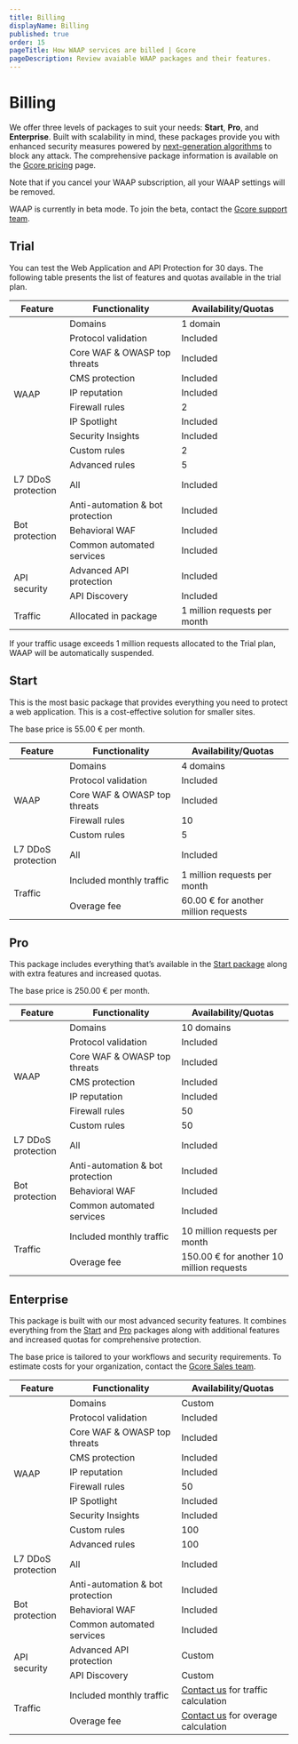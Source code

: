 ```yaml
---
title: Billing
displayName: Billing
published: true
order: 15
pageTitle: How WAAP services are billed | Gcore
pageDescription: Review avaiable WAAP packages and their features.
---
```

# Billing

We offer three levels of packages to suit your needs: **Start**, **Pro**, and **Enterprise**. Built with scalability in mind, these packages provide you with enhanced security measures powered by <a href="https://gcore.com/docs/waap/about-waap#how-waap-works" target="_blank">next-generation algorithms</a> to block any attack.  The comprehensive package information is available on the <a href="https://gcore.com/pricing/edge-network#waap" target="_blank">Gcore pricing</a> page. 

Note that if you cancel your WAAP subscription, all your WAAP settings will be removed.

<alert-element type="info" title="Info">

WAAP is currently in beta mode. To join the beta, contact the [Gcore support team](mailto:support@gcore.com).
 
</alert-element>


## Trial 

You can test the Web Application and API Protection for 30 days. The following table presents the list of features and quotas available in the trial plan. 

<table>
<tbody> 
<thead>
<tr>
    <th style="width:20%">Feature</th>
    <th style="width:40%">Functionality</th>
    <th style="width:40%">Availability/Quotas</th>
  </tr>
  </thead>
<tr>
    <td rowspan="10">WAAP</td>
    <td>Domains</td>
    <td>1 domain</td>
  </tr>
<tr>
    <td>Protocol validation</td>
    <td>Included</td>
  </tr>
<tr>
    <td>Core WAF & OWASP top threats</td>
    <td>Included</td>
  </tr>
<tr>
    <td>CMS protection</td>
    <td>Included</td>
  </tr>
<tr>
    <td>IP reputation</td>
    <td>Included</td>
</tr>
<tr>
    <td>Firewall rules</td>
    <td>2</td>
</tr>
<tr>
    <td>IP Spotlight</td>
    <td>Included</td>
</tr>
<tr>
    <td>Security Insights</td>
    <td>Included</td>
</tr>
<tr>
    <td>Custom rules</td>
    <td>2</td>
</tr>
<tr>
    <td>Advanced rules</td>
    <td>5</td>
</tr>
<tr>
    <td>L7 DDoS protection</td>
    <td>All</td>
    <td>Included</td>
  </tr>
<tr>
    <td rowspan="3">Bot protection</td>
    <td>Anti-automation & bot protection</td>
    <td>Included</td>
  </tr>
<tr>
    <td>Behavioral WAF</td>
    <td>Included</td>
  </tr>
<tr>
    <td>Common automated services</td>
    <td>Included</td>
  </tr>
<tr>
    <td rowspan="2">API security</td>
    <td>Advanced API protection</td>
    <td>Included</td>
  </tr>
<tr>
    <td>API Discovery</td>
    <td>Included</td>
  </tr>
<tr>
 <td>Traffic</td>
    <td>Allocated in package</td>
    <td>1 million requests per month</td>
  </tr>
</body> 
</table>

<alert-element type="info" title="Info">
 
If your traffic usage exceeds 1 million requests allocated to the Trial plan, WAAP will be automatically suspended.
 
</alert-element>

## Start  

This is the most basic package that provides everything you need to protect a web application. This is a cost-effective solution for smaller sites. 

The base price is 55.00 € per month. 

<table>
<tbody> 
<thead>
  <tr>
    <th style="width:20%">Feature</th>
    <th style="width:40%">Functionality</th>
    <th style="width:40%">Availability/Quotas</th>
  </tr>
  </thead>
<tr>
    <td rowspan="5">WAAP</td>
    <td>Domains</td>
    <td>4 domains</td>
  </tr>
<tr>
    <td>Protocol validation</td>
    <td>Included</td>
  </tr>
<tr>
    <td>Core WAF & OWASP top threats</td>
    <td>Included</td>
  </tr>
<tr>
    <td>Firewall rules</td>
    <td>10</td>
</tr>
<tr>
    <td>Custom rules</td>
    <td>5</td>
</tr>
<tr>
    <td>L7 DDoS protection</td>
    <td>All</td>
    <td>Included</td>
  </tr>
<tr>
 <td rowspan="2">Traffic</td>
    <td>Included monthly traffic</td>
    <td>1 million requests per month</td>
  </tr>
<tr>
    <td>Overage fee</td>
    <td>60.00 € for another million requests</td>
  </tr>
</body> 
</table>

## Pro

This package includes everything that’s available in the <a href="https://gcore.com/docs/waap/billing#start" target="_blank">Start package</a> along with extra features and increased quotas.  

The base price is 250.00 € per month. 

<table>
<tbody> 
<thead>
  <tr>
    <th style="width:20%">Feature</th>
    <th style="width:40%">Functionality</th>
    <th style="width:40%">Availability/Quotas</th>
  </tr>
  </thead>
<tr>
    <td rowspan="7">WAAP</td>
    <td>Domains</td>
    <td>10 domains</td>
  </tr>
<tr>
    <td>Protocol validation</td>
    <td>Included</td>
  </tr>
<tr>
    <td>Core WAF & OWASP top threats</td>
    <td>Included</td>
  </tr>
<tr>
    <td>CMS protection</td>
    <td>Included</td>
  </tr>
<tr>
    <td>IP reputation</td>
    <td>Included</td>
</tr>
<tr>
    <td>Firewall rules</td>
    <td>50</td>
</tr>
<tr>
    <td>Custom rules</td>
    <td>50</td>
</tr>
<tr>
    <td>L7 DDoS protection</td>
    <td>All</td>
    <td>Included</td>
  </tr>
<tr>
    <td rowspan="3">Bot protection</td>
    <td>Anti-automation & bot protection</td>
    <td>Included</td>
<tr>
    <td>Behavioral WAF</td>
    <td>Included</td>
  </tr>
<tr>
    <td>Common automated services</td>
    <td>Included</td>
  </tr>
<tr>
 <td rowspan="2">Traffic</td>
    <td>Included monthly traffic</td>
    <td>10 million requests per month</td>
  </tr>
<tr>
    <td>Overage fee</td>
    <td>150.00 € for another 10 million requests</td>
  </tr>
</body> 
</table>

## Enterprise 

This package is built with our most advanced security features. It combines everything from the <a href="https://gcore.com/docs/waap/billing#start" target="_blank">Start</a> and <a href="https://gcore.com/docs/waap/billing#pro" target="_blank">Pro</a> packages along with additional features and increased quotas for comprehensive protection. 

The base price is tailored to your workflows and security requirements. To estimate costs for your organization, contact the <a href="mailto:sales@gcore.com" target="_blank">Gcore Sales team</a>. 

<table>
<tbody> 
<thead>
  <tr>
    <th style="width:20%">Feature</th>
    <th style="width:40%">Functionality</th>
    <th style="width:40%">Availability/Quotas</th>
  </tr>
  </thead>
<tr>
    <td rowspan="10">WAAP</td>
    <td>Domains</td>
    <td>Custom</td>
  </tr>
<tr>
    <td>Protocol validation</td>
    <td>Included</td>
  </tr>
<tr>
    <td>Core WAF & OWASP top threats</td>
    <td>Included</td>
  </tr>
<tr>
    <td>CMS protection</td>
    <td>Included</td>
  </tr>
<tr>
    <td>IP reputation</td>
    <td>Included</td>
</tr>
<tr>
    <td>Firewall rules</td>
    <td>50</td>
</tr>
<tr>
    <td>IP Spotlight</td>
    <td>Included</td>
</tr>
<tr>
    <td>Security Insights</td>
    <td>Included</td>
</tr>
<tr>
    <td>Custom rules</td>
    <td>100</td>
</tr>
<tr>
    <td>Advanced rules</td>
    <td>100</td>
</tr>
<tr>
    <td>L7 DDoS protection</td>
    <td>All</td>
    <td>Included</td>
  </tr>
<tr>
    <td rowspan="3">Bot protection</td>
    <td>Anti-automation & bot protection</td>
    <td>Included</td>
  </tr>
<tr>
    <td>Behavioral WAF</td>
    <td>Included</td>
  </tr>
<tr>
    <td>Common automated services</td>
    <td>Included</td>
  </tr>
<tr>
 <td rowspan="2">API security</td>
    <td>Advanced API protection</td>
    <td>Custom</td>
  </tr>
<tr>
    <td>API Discovery</td>
    <td>Custom</td>
  </tr>
<tr>
 <td rowspan="2">Traffic</td>
    <td>Included monthly traffic</td>
    <td><a href="mailto:sales@gcore.com" target="_blank">Contact us</a> for traffic calculation</td>
  </tr>
<tr>
    <td>Overage fee</td>
    <td><a href="mailto:sales@gcore.com" target="_blank">Contact us</a> for overage calculation</td>
  </tr>
</body> 
</table>
